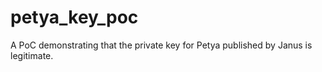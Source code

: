 # petya_key_poc
A PoC demonstrating that the private key for Petya published by Janus is legitimate.<br/>


